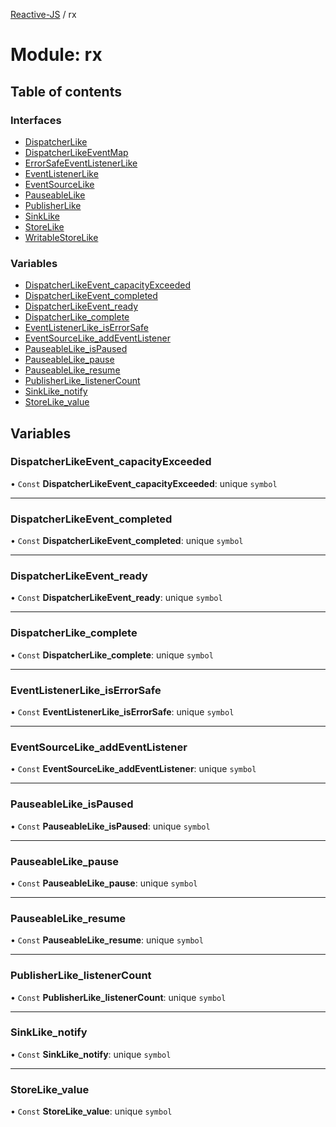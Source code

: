 [Reactive-JS](../README.md) / rx

# Module: rx

## Table of contents

### Interfaces

- [DispatcherLike](../interfaces/rx.DispatcherLike.md)
- [DispatcherLikeEventMap](../interfaces/rx.DispatcherLikeEventMap.md)
- [ErrorSafeEventListenerLike](../interfaces/rx.ErrorSafeEventListenerLike.md)
- [EventListenerLike](../interfaces/rx.EventListenerLike.md)
- [EventSourceLike](../interfaces/rx.EventSourceLike.md)
- [PauseableLike](../interfaces/rx.PauseableLike.md)
- [PublisherLike](../interfaces/rx.PublisherLike.md)
- [SinkLike](../interfaces/rx.SinkLike.md)
- [StoreLike](../interfaces/rx.StoreLike.md)
- [WritableStoreLike](../interfaces/rx.WritableStoreLike.md)

### Variables

- [DispatcherLikeEvent\_capacityExceeded](rx.md#dispatcherlikeevent_capacityexceeded)
- [DispatcherLikeEvent\_completed](rx.md#dispatcherlikeevent_completed)
- [DispatcherLikeEvent\_ready](rx.md#dispatcherlikeevent_ready)
- [DispatcherLike\_complete](rx.md#dispatcherlike_complete)
- [EventListenerLike\_isErrorSafe](rx.md#eventlistenerlike_iserrorsafe)
- [EventSourceLike\_addEventListener](rx.md#eventsourcelike_addeventlistener)
- [PauseableLike\_isPaused](rx.md#pauseablelike_ispaused)
- [PauseableLike\_pause](rx.md#pauseablelike_pause)
- [PauseableLike\_resume](rx.md#pauseablelike_resume)
- [PublisherLike\_listenerCount](rx.md#publisherlike_listenercount)
- [SinkLike\_notify](rx.md#sinklike_notify)
- [StoreLike\_value](rx.md#storelike_value)

## Variables

### DispatcherLikeEvent\_capacityExceeded

• `Const` **DispatcherLikeEvent\_capacityExceeded**: unique `symbol`

___

### DispatcherLikeEvent\_completed

• `Const` **DispatcherLikeEvent\_completed**: unique `symbol`

___

### DispatcherLikeEvent\_ready

• `Const` **DispatcherLikeEvent\_ready**: unique `symbol`

___

### DispatcherLike\_complete

• `Const` **DispatcherLike\_complete**: unique `symbol`

___

### EventListenerLike\_isErrorSafe

• `Const` **EventListenerLike\_isErrorSafe**: unique `symbol`

___

### EventSourceLike\_addEventListener

• `Const` **EventSourceLike\_addEventListener**: unique `symbol`

___

### PauseableLike\_isPaused

• `Const` **PauseableLike\_isPaused**: unique `symbol`

___

### PauseableLike\_pause

• `Const` **PauseableLike\_pause**: unique `symbol`

___

### PauseableLike\_resume

• `Const` **PauseableLike\_resume**: unique `symbol`

___

### PublisherLike\_listenerCount

• `Const` **PublisherLike\_listenerCount**: unique `symbol`

___

### SinkLike\_notify

• `Const` **SinkLike\_notify**: unique `symbol`

___

### StoreLike\_value

• `Const` **StoreLike\_value**: unique `symbol`
